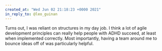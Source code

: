 ```yaml
---
created_at: "Wed Jun 02 21:18:23 +0000 2021"
in_reply_to: @leo_guinan
---
```


Turns out, I was reliant on structures in my day job. I think a lot of agile development principles can really help people with ADHD succeed, at least when implemented correctly. Most importantly, having a team around me to bounce ideas off of was particularly helpful.
